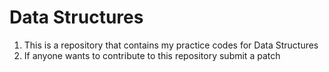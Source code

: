 # Data Structures

1. This is a repository that contains my practice codes for Data Structures 
2. If anyone wants to contribute to this repository submit a patch 
